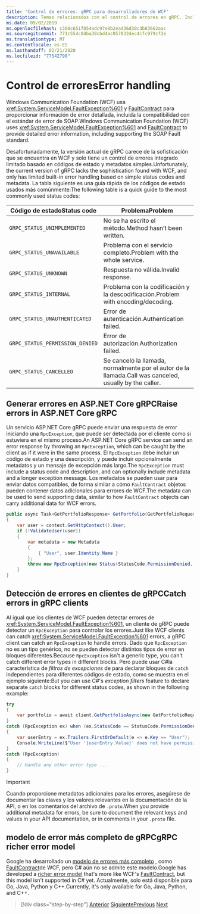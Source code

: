 ```yaml
---
title: 'Control de errores: gRPC para desarrolladores de WCF'
description: Temas relacionados con el control de errores en gRPC. Incluye una tabla de los códigos de estado usados con más frecuencia.
ms.date: 09/02/2019
ms.openlocfilehash: c380c651f854adc97e8b2ead36d30c3b83662aac
ms.sourcegitcommit: 771c554c84ba38cbd4ac0578324ec4cfc979cf2e
ms.translationtype: MT
ms.contentlocale: es-ES
ms.lasthandoff: 02/21/2020
ms.locfileid: "77542798"
---
```

# <a name="error-handling"></a><span data-ttu-id="d8387-104">Control de errores</span><span class="sxs-lookup"><span data-stu-id="d8387-104">Error handling</span></span>

<span data-ttu-id="d8387-105">Windows Communication Foundation (WCF) usa <xref:System.ServiceModel.FaultException%601> y [FaultContract](xref:System.ServiceModel.FaultContractAttribute) para proporcionar información de error detallada, incluida la compatibilidad con el estándar de error de SOAP.</span><span class="sxs-lookup"><span data-stu-id="d8387-105">Windows Communication Foundation (WCF) uses <xref:System.ServiceModel.FaultException%601> and [FaultContract](xref:System.ServiceModel.FaultContractAttribute) to provide detailed error information, including supporting the SOAP Fault standard.</span></span>

<span data-ttu-id="d8387-106">Desafortunadamente, la versión actual de gRPC carece de la sofisticación que se encuentra en WCF y solo tiene un control de errores integrado limitado basado en códigos de estado y metadatos simples.</span><span class="sxs-lookup"><span data-stu-id="d8387-106">Unfortunately, the current version of gRPC lacks the sophistication found with WCF, and only has limited built-in error handling based on simple status codes and metadata.</span></span> <span data-ttu-id="d8387-107">La tabla siguiente es una guía rápida de los códigos de estado usados más comúnmente:</span><span class="sxs-lookup"><span data-stu-id="d8387-107">The following table is a quick guide to the most commonly used status codes:</span></span>

| <span data-ttu-id="d8387-108">Código de estado</span><span class="sxs-lookup"><span data-stu-id="d8387-108">Status code</span></span> | <span data-ttu-id="d8387-109">Problema</span><span class="sxs-lookup"><span data-stu-id="d8387-109">Problem</span></span> |
| ----------- | ------- |
| `GRPC_STATUS_UNIMPLEMENTED` | <span data-ttu-id="d8387-110">No se ha escrito el método.</span><span class="sxs-lookup"><span data-stu-id="d8387-110">Method hasn’t been written.</span></span> |
| `GRPC_STATUS_UNAVAILABLE` | <span data-ttu-id="d8387-111">Problema con el servicio completo.</span><span class="sxs-lookup"><span data-stu-id="d8387-111">Problem with the whole service.</span></span> |
| `GRPC_STATUS_UNKNOWN` | <span data-ttu-id="d8387-112">Respuesta no válida.</span><span class="sxs-lookup"><span data-stu-id="d8387-112">Invalid response.</span></span> |
| `GRPC_STATUS_INTERNAL` | <span data-ttu-id="d8387-113">Problema con la codificación y la descodificación.</span><span class="sxs-lookup"><span data-stu-id="d8387-113">Problem with encoding/decoding.</span></span> |
| `GRPC_STATUS_UNAUTHENTICATED` | <span data-ttu-id="d8387-114">Error de autenticación.</span><span class="sxs-lookup"><span data-stu-id="d8387-114">Authentication failed.</span></span> |
| `GRPC_STATUS_PERMISSION_DENIED` | <span data-ttu-id="d8387-115">Error de autorización.</span><span class="sxs-lookup"><span data-stu-id="d8387-115">Authorization failed.</span></span> |
| `GRPC_STATUS_CANCELLED` | <span data-ttu-id="d8387-116">Se canceló la llamada, normalmente por el autor de la llamada.</span><span class="sxs-lookup"><span data-stu-id="d8387-116">Call was canceled, usually by the caller.</span></span> |

## <a name="raise-errors-in-aspnet-core-grpc"></a><span data-ttu-id="d8387-117">Generar errores en ASP.NET Core gRPC</span><span class="sxs-lookup"><span data-stu-id="d8387-117">Raise errors in ASP.NET Core gRPC</span></span>

<span data-ttu-id="d8387-118">Un servicio ASP.NET Core gRPC puede enviar una respuesta de error iniciando una `RpcException`, que puede ser detectada por el cliente como si estuviera en el mismo proceso.</span><span class="sxs-lookup"><span data-stu-id="d8387-118">An ASP.NET Core gRPC service can send an error response by throwing an `RpcException`, which can be caught by the client as if it were in the same process.</span></span> <span data-ttu-id="d8387-119">El `RpcException` debe incluir un código de estado y una descripción, y puede incluir opcionalmente metadatos y un mensaje de excepción más largo.</span><span class="sxs-lookup"><span data-stu-id="d8387-119">The `RpcException` must include a status code and description, and can optionally include metadata and a longer exception message.</span></span> <span data-ttu-id="d8387-120">Los metadatos se pueden usar para enviar datos compatibles, de forma similar a cómo `FaultContract` objetos pueden contener datos adicionales para errores de WCF.</span><span class="sxs-lookup"><span data-stu-id="d8387-120">The metadata can be used to send supporting data, similar to how `FaultContract` objects can carry additional data for WCF errors.</span></span>

```csharp
public async Task<GetPortfolioResponse> GetPortfolio(GetPortfolioRequest request, ServerCallContext context)
{
    var user = context.GetHttpContext().User;
    if (!ValidateUser(user))
    {
        var metadata = new Metadata
        {
            { "User", user.Identity.Name }
        };
        throw new RpcException(new Status(StatusCode.PermissionDenied, "Permission denied"), metadata);
    }
}
```

## <a name="catch-errors-in-grpc-clients"></a><span data-ttu-id="d8387-121">Detección de errores en clientes de gRPC</span><span class="sxs-lookup"><span data-stu-id="d8387-121">Catch errors in gRPC clients</span></span>

<span data-ttu-id="d8387-122">Al igual que los clientes de WCF pueden detectar errores de <xref:System.ServiceModel.FaultException%601>, un cliente de gRPC puede detectar un `RpcException` para controlar los errores.</span><span class="sxs-lookup"><span data-stu-id="d8387-122">Just like WCF clients can catch <xref:System.ServiceModel.FaultException%601> errors, a gRPC client can catch an `RpcException` to handle errors.</span></span> <span data-ttu-id="d8387-123">Dado que `RpcException` no es un tipo genérico, no se pueden detectar distintos tipos de error en bloques diferentes.</span><span class="sxs-lookup"><span data-stu-id="d8387-123">Because `RpcException` isn't a generic type, you can't catch different error types in different blocks.</span></span> <span data-ttu-id="d8387-124">Pero puede usar C#la característica de *filtros de excepciones* de para declarar bloques de `catch` independientes para diferentes códigos de estado, como se muestra en el ejemplo siguiente:</span><span class="sxs-lookup"><span data-stu-id="d8387-124">But you can use C#'s *exception filters* feature to declare separate `catch` blocks for different status codes, as shown in the following example:</span></span>

```csharp
try
{
    var portfolio = await client.GetPortfolioAsync(new GetPortfolioRequest { Id = id });
}
catch (RpcException ex) when (ex.StatusCode == StatusCode.PermissionDenied)
{
    var userEntry = ex.Trailers.FirstOrDefault(e => e.Key == "User");
    Console.WriteLine($"User '{userEntry.Value}' does not have permission to view this portfolio.");
}
catch (RpcException)
{
    // Handle any other error type ...
}
```

> [!IMPORTANT]
> <span data-ttu-id="d8387-125">Cuando proporcione metadatos adicionales para los errores, asegúrese de documentar las claves y los valores relevantes en la documentación de la API, o en los comentarios del archivo de `.proto`.</span><span class="sxs-lookup"><span data-stu-id="d8387-125">When you provide additional metadata for errors, be sure to document the relevant keys and values in your API documentation, or in comments in your `.proto` file.</span></span>

## <a name="grpc-richer-error-model"></a><span data-ttu-id="d8387-126">modelo de error más completo de gRPC</span><span class="sxs-lookup"><span data-stu-id="d8387-126">gRPC richer error model</span></span>

<span data-ttu-id="d8387-127">Google ha desarrollado un [modelo de errores más completo](https://cloud.google.com/apis/design/errors#error_model) , como [FaultContract](xref:System.ServiceModel.FaultContractAttribute)de WCF, pero C# aún no se admite este modelo.</span><span class="sxs-lookup"><span data-stu-id="d8387-127">Google has developed a [richer error model](https://cloud.google.com/apis/design/errors#error_model) that's more like WCF's [FaultContract](xref:System.ServiceModel.FaultContractAttribute), but this model isn't supported in C# yet.</span></span> <span data-ttu-id="d8387-128">Actualmente, solo está disponible para Go, Java, Python y C++.</span><span class="sxs-lookup"><span data-stu-id="d8387-128">Currently, it's only available for Go, Java, Python, and C++.</span></span>

>[!div class="step-by-step"]
><span data-ttu-id="d8387-129">[Anterior](metadata.md)
>[Siguiente](ws-protocols.md)</span><span class="sxs-lookup"><span data-stu-id="d8387-129">[Previous](metadata.md)
[Next](ws-protocols.md)</span></span>
